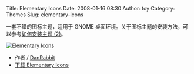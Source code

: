Title: Elementary Icons
Date: 2008-01-16 08:30
Author: toy
Category: Themes
Slug: elementary-icons

一套不错的图标主题，适用于 GNOME
桌面环境。关于图标主题的安装方法，可以参考[如何安装主题
(2)](http://linuxtoy.org/archives/howto_install_theme_part_ii.html)。

[![Elementary
Icons](http://i.linuxtoy.org/i/2008/01/elementary-icons-thumb.png)](http://i.linuxtoy.org/i/2008/01/elementary-icons.png)

- 作者 / [DanRabbit](http://danrabbit.deviantart.com/)  
- [下载 Elementary
Icons](http://danrabbit.deviantart.com/art/Elementary-Icons-65437279)
